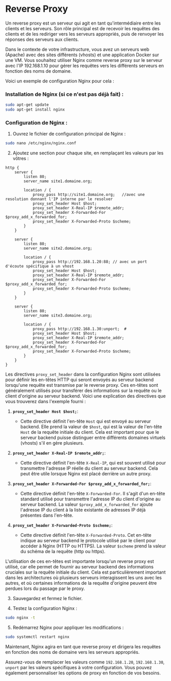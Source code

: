 # Reverse Proxy

Un reverse proxy est un serveur qui agit en tant qu'intermédiaire entre les clients et les serveurs. Son rôle principal est de recevoir les requêtes des clients et de les rediriger vers les serveurs appropriés, puis de renvoyer les réponses des serveurs aux clients.

Dans le contexte de votre infrastructure, vous avez un serveurs web (Apache) avec des sites différents (vhosts) et une application Docker sur une VM. Vous souhaitez utiliser Nginx comme reverse proxy sur le serveur avec l'IP 192.168.1.10 pour gérer les requêtes vers les différents serveurs en fonction des noms de domaine.

Voici un exemple de configuration Nginx pour cela :

### Installation de Nginx (si ce n'est pas déjà fait) :

```bash
sudo apt-get update
sudo apt-get install nginx
```

### Configuration de Nginx :

1. Ouvrez le fichier de configuration principal de Nginx :

```bash
sudo nano /etc/nginx/nginx.conf
```

2. Ajoutez une section pour chaque site, en remplaçant les valeurs par les vôtres :

```nginx
http {
    server {
        listen 80;
        server_name site1.domaine.org;

        location / {
            proxy_pass http://site1.domaine.org;   //avec une resolution donnant l'IP interne par le resolver
            proxy_set_header Host $host;
            proxy_set_header X-Real-IP $remote_addr;
            proxy_set_header X-Forwarded-For $proxy_add_x_forwarded_for;
            proxy_set_header X-Forwarded-Proto $scheme;
        }
    }

    server {
        listen 80;
        server_name site2.domaine.org;

        location / {
            proxy_pass http://192.168.1.20:88; // avec un port d'écoute spécifique à un vhost
            proxy_set_header Host $host;
            proxy_set_header X-Real-IP $remote_addr;
            proxy_set_header X-Forwarded-For $proxy_add_x_forwarded_for;
            proxy_set_header X-Forwarded-Proto $scheme;
        }
    }

    server {
        listen 80;
        server_name site3.domaine.org;

        location / {
            proxy_pass http://192.168.1.30:unport;  #
            proxy_set_header Host $host;
            proxy_set_header X-Real-IP $remote_addr;
            proxy_set_header X-Forwarded-For $proxy_add_x_forwarded_for;
            proxy_set_header X-Forwarded-Proto $scheme;
        }
    }
}
```

Les directives `proxy_set_header` dans la configuration Nginx sont utilisées pour définir les en-têtes HTTP qui seront envoyés au serveur backend lorsqu'une requête est transmise par le reverse proxy. Ces en-têtes sont généralement utilisés pour transférer des informations sur la requête ou le client d'origine au serveur backend. Voici une explication des directives que vous trouverez dans l'exemple fourni :

1. **`proxy_set_header Host $host;`**:
   - Cette directive définit l'en-tête `Host` qui est envoyé au serveur backend. Elle prend la valeur de `$host`, qui est la valeur de l'en-tête `Host` de la requête initiale du client. Cela est important pour que le serveur backend puisse distinguer entre différents domaines virtuels (vhosts) s'il en gère plusieurs.

2. **`proxy_set_header X-Real-IP $remote_addr;`**:
   - Cette directive définit l'en-tête `X-Real-IP`, qui est souvent utilisé pour transmettre l'adresse IP réelle du client au serveur backend. Cela peut être utile lorsque Nginx est placé derrière un autre proxy.

3. **`proxy_set_header X-Forwarded-For $proxy_add_x_forwarded_for;`**:
   - Cette directive définit l'en-tête `X-Forwarded-For`. Il s'agit d'un en-tête standard utilisé pour transmettre l'adresse IP du client d'origine au serveur backend. La valeur `$proxy_add_x_forwarded_for` ajoute l'adresse IP du client à la liste existante de adresses IP déjà présentes dans l'en-tête.

4. **`proxy_set_header X-Forwarded-Proto $scheme;`**:
   - Cette directive définit l'en-tête `X-Forwarded-Proto`. Cet en-tête indique au serveur backend le protocole utilisé par le client pour accéder à Nginx (HTTP ou HTTPS). La valeur `$scheme` prend la valeur du schéma de la requête (http ou https).

L'utilisation de ces en-têtes est importante lorsqu'un reverse proxy est utilisé, car elle permet de fournir au serveur backend des informations cruciales sur la requête initiale du client. Cela est particulièrement important dans les architectures où plusieurs serveurs interagissent les uns avec les autres, et où certaines informations de la requête d'origine peuvent être perdues lors du passage par le proxy.


3. Sauvegardez et fermez le fichier.

4. Testez la configuration Nginx :

```bash
sudo nginx -t
```

5. Redémarrez Nginx pour appliquer les modifications :

```bash
sudo systemctl restart nginx
```

Maintenant, Nginx agira en tant que reverse proxy et dirigera les requêtes en fonction des noms de domaine vers les serveurs appropriés.

Assurez-vous de remplacer les valeurs comme `192.168.1.20`, `192.168.1.30`, `unport` par les valeurs spécifiques à votre configuration. Vous pouvez également personnaliser les options de proxy en fonction de vos besoins.